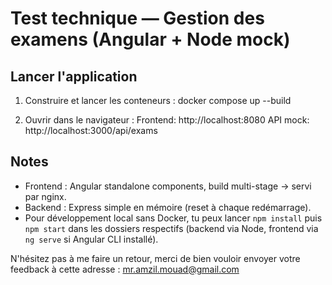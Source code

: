 # Test technique — Gestion des examens (Angular + Node mock)

## Lancer l'application
1. Construire et lancer les conteneurs :
   docker compose up --build

2. Ouvrir dans le navigateur :
   Frontend: http://localhost:8080
   API mock: http://localhost:3000/api/exams

## Notes
- Frontend : Angular standalone components, build multi-stage -> servi par nginx.
- Backend : Express simple en mémoire (reset à chaque redémarrage).
- Pour développement local sans Docker, tu peux lancer `npm install` puis `npm start` dans les dossiers respectifs (backend via Node, frontend via `ng serve` si Angular CLI installé).

N'hésitez pas à me faire un retour, merci de bien vouloir envoyer votre feedback à cette adresse : 
mr.amzil.mouad@gmail.com
